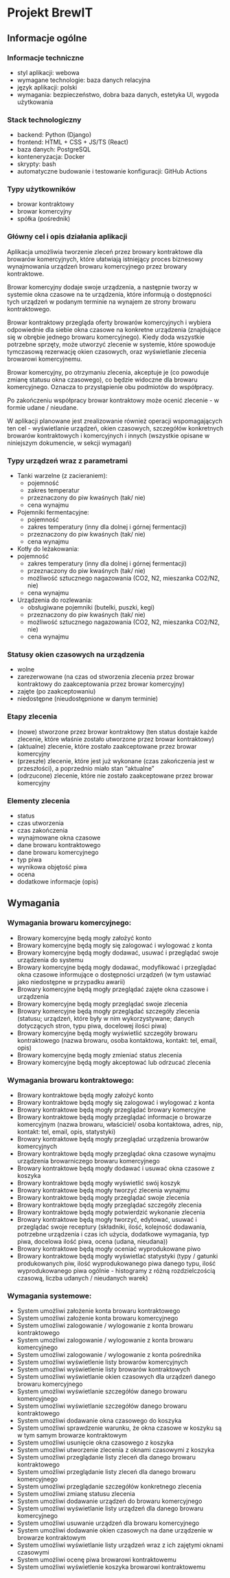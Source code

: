 # Projekt BrewIT

## Informacje ogólne

### Informacje techniczne

- styl aplikacji: webowa  
- wymagane technologie: baza danych relacyjna  
- język aplikacji: polski  
- wymagania: bezpieczeństwo, dobra baza danych, estetyka UI, wygoda użytkowania

### Stack technologiczny

- backend: Python (Django)  
- frontend: HTML \+ CSS \+ JS/TS (React)  
- baza danych: PostgreSQL  
- konteneryzacja: Docker  
- skrypty: bash  
- automatyczne budowanie i testowanie konfiguracji: GitHub Actions

### Typy użytkowników

- browar kontraktowy  
- browar komercyjny  
- spółka (pośrednik)

### Główny cel i opis działania aplikacji

Aplikacja umożliwia tworzenie zleceń przez browary kontraktowe dla browarów komercyjnych, które ułatwiają istniejący proces biznesowy wynajmowania urządzeń browaru komercyjnego przez browary kontraktowe. 

Browar komercyjny dodaje swoje urządzenia, a następnie tworzy w systemie okna czasowe na te urządzenia, które informują o dostępności tych urządzeń w podanym terminie na wynajem ze strony browaru kontraktowego. 

Browar kontraktowy przegląda oferty browarów komercyjnych i wybiera odpowiednie dla siebie okna czasowe na konkretne urządzenia (znajdujące się w obrębie jednego browaru komercyjnego). Kiedy doda wszystkie potrzebne sprzęty, może utworzyć zlecenie w systemie, które spowoduje tymczasową rezerwację okien czasowych, oraz wyświetlanie zlecenia browarowi komercyjnemu. 

Browar komercyjny, po otrzymaniu zlecenia, akceptuje je (co powoduje zmianę statusu okna czasowego), co będzie widoczne dla browaru komercyjnego. Oznacza to przystąpienie obu podmiotów do współpracy. 

Po zakończeniu współpracy browar kontraktowy może ocenić zlecenie - w formie udane / nieudane. 

W aplikacji planowane jest zrealizowanie również operacji wspomagających ten cel \- wyświetlanie urządzeń, okien czasowych, szczegółów konkretnych browarów kontraktowych i komercyjnych i innych (wszystkie opisane w niniejszym dokumencie, w sekcji wymagań)

### Typy urządzeń wraz z parametrami

- Tanki warzelne (z zacieraniem):  
	- pojemność  
	- zakres temperatur  
	- przeznaczony do piw kwaśnych (tak/ nie)  
	- cena wynajmu  
- Pojemniki fermentacyjne:  
	- pojemność  
	- zakres temperatury (inny dla dolnej i górnej fermentacji)  
	- przeznaczony do piw kwaśnych (tak/ nie)  
	- cena wynajmu
- Kotły do leżakowania:  
- pojemność  
	- zakres temperatury (inny dla dolnej i górnej fermentacji)  
	- przeznaczony do piw kwaśnych (tak/ nie)  
	- możliwość sztucznego nagazowania (CO2, N2, mieszanka CO2/N2, nie)  
	- cena wynajmu  
- Urządzenia do rozlewania:  
	- obsługiwane pojemniki (butelki, puszki, kegi)  
	- przeznaczony do piw kwaśnych (tak/ nie)  
	- możliwość sztucznego nagazowania (CO2, N2, mieszanka CO2/N2, nie)  
	- cena wynajmu

### Statusy okien czasowych na urządzenia

- wolne  
- zarezerwowane (na czas od stworzenia zlecenia przez browar kontraktowy do zaakceptowania przez browar komercyjny)  
- zajęte (po zaakceptowaniu)  
- niedostępne (nieudostępnione w danym terminie)

### Etapy zlecenia

- (nowe) stworzone przez browar kontraktowy (ten status dostaje każde zlecenie, które właśnie zostało utworzone przez browar kontraktowy)  
- (aktualne) zlecenie, które zostało zaakceptowane przez browar komercyjny  
- (przeszłe) zlecenie, które jest już wykonane (czas zakończenia jest w przeszłości), a poprzednio miało stan “aktualne”  
- (odrzucone) zlecenie, które nie zostało zaakceptowane przez browar komercyjny

### Elementy zlecenia

- status  
- czas utworzenia  
- czas zakończenia  
- wynajmowane okna czasowe  
- dane browaru kontraktowego  
- dane browaru komercyjnego
- typ piwa
- wynikowa objętość piwa
- ocena
- dodatkowe informacje (opis)

## Wymagania

### Wymagania browaru komercyjnego:

* Browary komercyjne będą mogły założyć konto  
* Browary komercyjne będą mogły się zalogować i wylogować z konta  
* Browary komercyjne będą mogły dodawać, usuwać i przeglądać swoje urządzenia do systemu  
* Browary komercyjne będą mogły dodawać, modyfikować i przeglądać okna czasowe informujące o dostępności urządzeń (w tym ustawiać jako niedostępne w przypadku awarii)  
* Browary komercyjne będą mogły przeglądać zajęte okna czasowe i urządzenia  
* Browary komercyjne będą mogły przeglądać swoje zlecenia  
* Browary komercyjne będą mogły przeglądać szczegóły zlecenia (statusu; urządzeń, które były w nim wykorzystywane; danych dotyczących stron, typu piwa, docelowej ilości piwa)  
* Browary komercyjne będą mogły wyświetlić szczegóły browaru kontraktowego (nazwa browaru, osoba kontaktowa, kontakt: tel, email, opis)  
* Browary komercyjne będą mogły zmieniać status zlecenia  
* Browary komercyjne będą mogły akceptować lub odrzucać zlecenia

### Wymagania browaru kontraktowego:

* Browary kontraktowe będą mogły założyć konto  
* Browary kontraktowe będą mogły się zalogować i wylogować z konta  
* Browary kontraktowe będą mogły przeglądać browary komercyjne  
* Browary kontraktowe będą mogły przeglądać informacje o browarze komercyjnym (nazwa browaru, właściciel/ osoba kontaktowa, adres, nip, kontakt: tel, email, opis, statystyki)  
* Browary kontraktowe będą mogły przeglądać urządzenia browarów komercyjnych  
* Browary kontraktowe będą mogły przeglądać okna czasowe wynajmu urządzenia browarniczego browaru komercyjnego  
* Browary kontraktowe będą mogły dodawać i usuwać okna czasowe z koszyka  
* Browary kontraktowe będą mogły wyświetlić swój koszyk  
* Browary kontraktowe będą mogły tworzyć zlecenia wynajmu  
* Browary kontraktowe będą mogły przeglądać swoje zlecenia  
* Browary kontraktowe będą mogły przeglądać szczegóły zlecenia  
* Browary kontraktowe będą mogły potwierdzić wykonanie zlecenia  
* Browary kontraktowe będą mogły tworzyć, edytować, usuwać i przeglądać swoje receptury (składniki, ilość, kolejność dodawania, potrzebne urządzenia i czas ich użycia, dodatkowe wymagania, typ piwa, docelowa ilość piwa, ocena (udana, nieudana))  
* Browary kontraktowe będą mogły oceniać wyprodukowane piwo  
* Browary kontraktowe będą mogły wyświetlać statystyki (typy / gatunki produkowanych piw, ilość wyprodukowanego piwa danego typu, ilość wyprodukowanego piwa ogólnie \- histogramy z różną rozdzielczością czasową, liczba udanych / nieudanych warek)

### Wymagania systemowe:

* System umożliwi założenie konta browaru kontraktowego  
* System umożliwi założenie konta browaru komercyjnego  
* System umożliwi zalogowanie / wylogowanie z konta browaru kontraktowego  
* System umożliwi zalogowanie / wylogowanie z konta browaru komercyjnego  
* System umożliwi zalogowanie / wylogowanie z konta pośrednika  
* System umożliwi wyświetlenie listy browarów komercyjnych  
* System umożliwi wyświetlenie listy browarów kontraktowych  
* System umożliwi wyświetlanie okien czasowych dla urządzeń danego browaru komercyjnego  
* System umożliwi wyświetlanie szczegółów danego browaru komercyjnego  
* System umożliwi wyświetlanie szczegółów danego browaru kontraktowego  
* System umożliwi dodawanie okna czasowego do koszyka  
* System umożliwi sprawdzenie warunku, że okna czasowe w koszyku są w tym samym browarze kontraktowym   
* System umożliwi usunięcie okna czasowego z koszyka  
* System umożliwi utworzenie zlecenia z oknami czasowymi z koszyka  
* System umożliwi przeglądanie listy zleceń dla danego browaru kontraktowego  
* System umożliwi przeglądanie listy zleceń dla danego browaru komercyjnego  
* System umożliwi przeglądanie szczegółów konkretnego zlecenia  
* System umożliwi zmianę statusu zlecenia  
* System umożliwi dodawanie urządzeń do browaru komercyjnego  
* System umożliwi wyświetlanie listy urządzeń dla danego browaru komercyjnego  
* System umożliwi usuwanie urządzeń dla browaru komercyjnego  
* System umożliwi dodawanie okien czasowych na dane urządzenie w browarze kontraktowym  
* System umożliwi wyświetlanie listy urządzeń wraz z ich zajętymi oknami czasowymi  
* System umożliwi ocenę piwa browarowi kontraktowemu  
* System umożliwi wyświetlenie koszyka browarowi kontraktowemu
